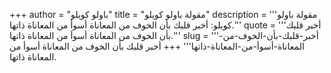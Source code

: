 +++
author = "باولو كويلو"
title = "مقولة باولو كويلو"
description = '''مقولة باولو كويلو: أخبر قلبك بأن الخوف من المعاناة أسوأ من المعاناة ذاتها.'''
quote = '''أخبر قلبك بأن الخوف من المعاناة أسوأ من المعاناة ذاتها.'''
slug = '''أخبر-قلبك-بأن-الخوف-من-المعاناة-أسوأ-من-المعاناة-ذاتها'''
+++
أخبر قلبك بأن الخوف من المعاناة أسوأ من المعاناة ذاتها.
